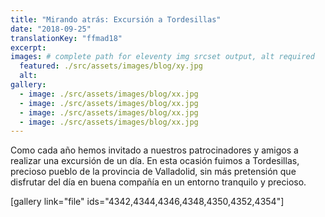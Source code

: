```yaml
---
title: "Mirando atrás: Excursión a Tordesillas"
date: "2018-09-25"
translationKey: "ffmad18"
excerpt:
images: # complete path for eleventy img srcset output, alt required
  featured: ./src/assets/images/blog/xy.jpg
  alt:
gallery:
  - image: ./src/assets/images/blog/xx.jpg
  - image: ./src/assets/images/blog/xx.jpg
  - image: ./src/assets/images/blog/xx.jpg
  - image: ./src/assets/images/blog/xx.jpg
---
```


Como cada año hemos invitado a nuestros patrocinadores y amigos a realizar una excursión de un día. En esta ocasión fuimos a Tordesillas, precioso pueblo de la provincia de Valladolid, sin más pretensión que disfrutar del día en buena compañía en un entorno tranquilo y precioso.

\[gallery link="file" ids="4342,4344,4346,4348,4350,4352,4354"\]
